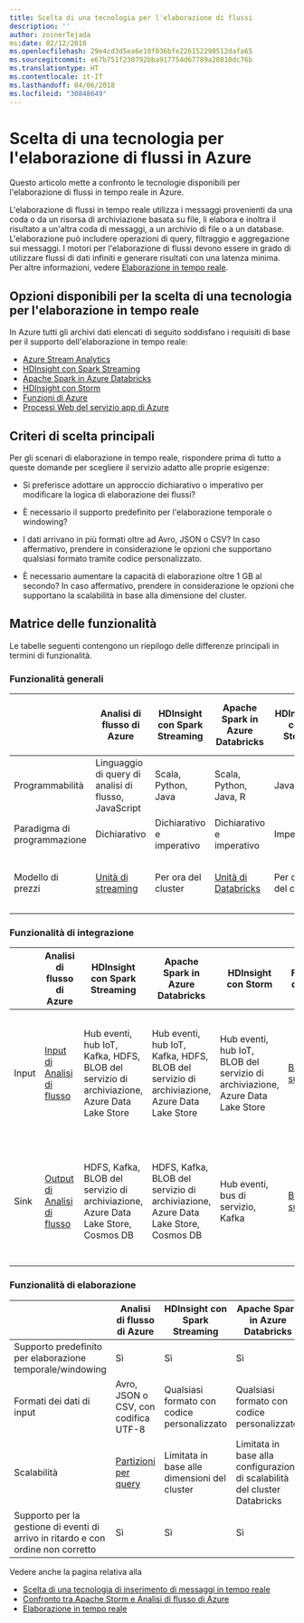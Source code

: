 ```yaml
---
title: Scelta di una tecnologia per l'elaborazione di flussi
description: ''
author: zoinerTejada
ms:date: 02/12/2018
ms.openlocfilehash: 29e4cd3d5ea6e10f036bfe226152290512dafa65
ms.sourcegitcommit: e67b751f230792bba917754d67789a20810dc76b
ms.translationtype: HT
ms.contentlocale: it-IT
ms.lasthandoff: 04/06/2018
ms.locfileid: "30848649"
---
```

# <a name="choosing-a-stream-processing-technology-in-azure"></a>Scelta di una tecnologia per l'elaborazione di flussi in Azure

Questo articolo mette a confronto le tecnologie disponibili per l'elaborazione di flussi in tempo reale in Azure.

L'elaborazione di flussi in tempo reale utilizza i messaggi provenienti da una coda o da un risorsa di archiviazione basata su file, li elabora e inoltra il risultato a un'altra coda di messaggi, a un archivio di file o a un database. L'elaborazione può includere operazioni di query, filtraggio e aggregazione sui messaggi. I motori per l'elaborazione di flussi devono essere in grado di utilizzare flussi di dati infiniti e generare risultati con una latenza minima. Per altre informazioni, vedere [Elaborazione in tempo reale](../big-data/real-time-processing.md).

## <a name="what-are-your-options-when-choosing-a-technology-for-real-time-processing"></a>Opzioni disponibili per la scelta di una tecnologia per l'elaborazione in tempo reale
In Azure tutti gli archivi dati elencati di seguito soddisfano i requisiti di base per il supporto dell'elaborazione in tempo reale:
- [Azure Stream Analytics](/azure/stream-analytics/)
- [HDInsight con Spark Streaming](/azure/hdinsight/spark/apache-spark-streaming-overview)
- [Apache Spark in Azure Databricks](/azure/azure-databricks/)
- [HDInsight con Storm](/azure/hdinsight/storm/apache-storm-overview)
- [Funzioni di Azure](/azure/azure-functions/functions-overview)
- [Processi Web del servizio app di Azure](/azure/app-service/web-sites-create-web-jobs)

## <a name="key-selection-criteria"></a>Criteri di scelta principali

Per gli scenari di elaborazione in tempo reale, rispondere prima di tutto a queste domande per scegliere il servizio adatto alle proprie esigenze:

- Si preferisce adottare un approccio dichiarativo o imperativo per modificare la logica di elaborazione dei flussi?

- È necessario il supporto predefinito per l'elaborazione temporale o windowing?

- I dati arrivano in più formati oltre ad Avro, JSON o CSV? In caso affermativo, prendere in considerazione le opzioni che supportano qualsiasi formato tramite codice personalizzato.

- È necessario aumentare la capacità di elaborazione oltre 1 GB al secondo? In caso affermativo, prendere in considerazione le opzioni che supportano la scalabilità in base alla dimensione del cluster. 

## <a name="capability-matrix"></a>Matrice delle funzionalità

Le tabelle seguenti contengono un riepilogo delle differenze principali in termini di funzionalità. 

### <a name="general-capabilities"></a>Funzionalità generali

| | Analisi di flusso di Azure | HDInsight con Spark Streaming | Apache Spark in Azure Databricks | HDInsight con Storm | Funzioni di Azure | Processi Web del servizio app di Azure |
| --- | --- | --- | --- | --- | --- | --- | 
| Programmabilità | Linguaggio di query di analisi di flusso, JavaScript | Scala, Python, Java | Scala, Python, Java, R | Java, C# | C#, F#, Node.js | C#, Node.js, PHP, Java, Python |
| Paradigma di programmazione | Dichiarativo | Dichiarativo e imperativo | Dichiarativo e imperativo | Imperativo | Imperativo | Imperativo |    
| Modello di prezzi | [Unità di streaming](https://azure.microsoft.com/pricing/details/stream-analytics/) | Per ora del cluster | [Unità di Databricks](https://azure.microsoft.com/pricing/details/databricks/) | Per ora del cluster | Per esecuzione di funzione e utilizzo di risorse | Per ora del piano di servizio app |  

### <a name="integration-capabilities"></a>Funzionalità di integrazione

| | Analisi di flusso di Azure | HDInsight con Spark Streaming | Apache Spark in Azure Databricks | HDInsight con Storm | Funzioni di Azure | Processi Web del servizio app di Azure |
| --- | --- | --- | --- | --- | --- | --- | 
| Input | [Input di Analisi di flusso](/azure/stream-analytics/stream-analytics-define-inputs)  | Hub eventi, hub IoT, Kafka, HDFS, BLOB del servizio di archiviazione, Azure Data Lake Store  | Hub eventi, hub IoT, Kafka, HDFS, BLOB del servizio di archiviazione, Azure Data Lake Store  | Hub eventi, hub IoT, BLOB del servizio di archiviazione, Azure Data Lake Store  | [Binding supportati](/azure/azure-functions/functions-triggers-bindings#supported-bindings) | Bus di servizio, Code di archiviazione, BLOB del servizio di archiviazione, Hub eventi, WebHooks, Cosmos DB, File |
| Sink |  [Output di Analisi di flusso](/azure/stream-analytics/stream-analytics-define-outputs) | HDFS, Kafka, BLOB del servizio di archiviazione, Azure Data Lake Store, Cosmos DB | HDFS, Kafka, BLOB del servizio di archiviazione, Azure Data Lake Store, Cosmos DB | Hub eventi, bus di servizio, Kafka | [Binding supportati](/azure/azure-functions/functions-triggers-bindings#supported-bindings) | Bus di servizio, Code di archiviazione, BLOB del servizio di archiviazione, Hub eventi, WebHooks, Cosmos DB, File | 

### <a name="processing-capabilities"></a>Funzionalità di elaborazione

| | Analisi di flusso di Azure | HDInsight con Spark Streaming | Apache Spark in Azure Databricks | HDInsight con Storm | Funzioni di Azure | Processi Web del servizio app di Azure |
| --- | --- | --- | --- | --- | --- | --- | 
| Supporto predefinito per elaborazione temporale/windowing | Sì | Sì | Sì | Sì | No  | No  |
| Formati dei dati di input | Avro, JSON o CSV, con codifica UTF-8 | Qualsiasi formato con codice personalizzato | Qualsiasi formato con codice personalizzato | Qualsiasi formato con codice personalizzato | Qualsiasi formato con codice personalizzato | Qualsiasi formato con codice personalizzato |
| Scalabilità | [Partizioni per query](/azure/stream-analytics/stream-analytics-parallelization) | Limitata in base alle dimensioni del cluster | Limitata in base alla configurazione di scalabilità del cluster Databricks | Limitata in base alle dimensioni del cluster | Elaborazione parallela di un massimo di 200 istanze di app per le funzioni | Limitata dalla capacità del piano di servizio app | 
| Supporto per la gestione di eventi di arrivo in ritardo e con ordine non corretto | Sì | Sì | Sì | Sì | No  | No  |

Vedere anche la pagina relativa alla

- [Scelta di una tecnologia di inserimento di messaggi in tempo reale](./real-time-ingestion.md)
- [Confronto tra Apache Storm e Analisi di flusso di Azure](/azure/stream-analytics/stream-analytics-comparison-storm)
- [Elaborazione in tempo reale](../big-data/real-time-processing.md)

